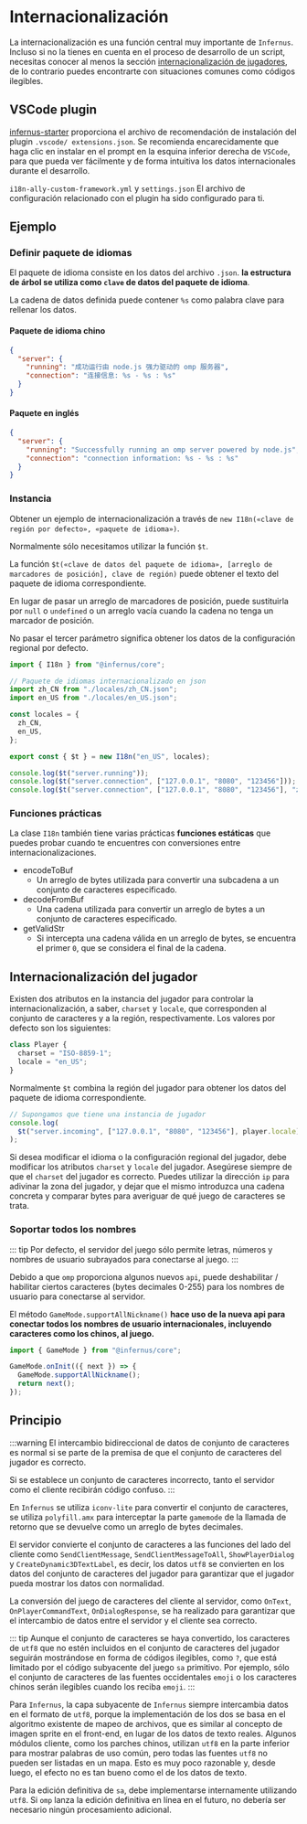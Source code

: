 # Internacionalización

La internacionalización es una función central muy importante de `Infernus`. Incluso si no la tienes en cuenta en el proceso de desarrollo de un script, necesitas conocer al menos la sección [internacionalización de jugadores](#player-internationalization), de lo contrario puedes encontrarte con situaciones comunes como códigos ilegibles.

## VSCode plugin

[infernus-starter](https://github.com/dockfries/infernus-starter) proporciona el archivo de recomendación de instalación del plugin `.vscode/ extensions.json`. Se recomienda encarecidamente que haga clic en instalar en el prompt en la esquina inferior derecha de `VSCode`, para que pueda ver fácilmente y de forma intuitiva los datos internacionales durante el desarrollo.

`i18n-ally-custom-framework.yml` y `settings.json` El archivo de configuración relacionado con el plugin ha sido configurado para ti.

## Ejemplo

### Definir paquete de idiomas

El paquete de idioma consiste en los datos del archivo `.json`. **la estructura de árbol se utiliza como `clave` de datos del paquete de idioma**.

La cadena de datos definida puede contener `%s` como palabra clave para rellenar los datos.

#### Paquete de idioma chino

```json
{
  "server": {
    "running": "成功运行由 node.js 强力驱动的 omp 服务器",
    "connection": "连接信息: %s - %s : %s"
  }
}
```

#### Paquete en inglés

```json
{
  "server": {
    "running": "Successfully running an omp server powered by node.js",
    "connection": "connection information: %s - %s : %s"
  }
}
```

### Instancia

Obtener un ejemplo de internacionalización a través de `new I18n(«clave de región por defecto», «paquete de idioma»)`.

Normalmente sólo necesitamos utilizar la función `$t`.

La función `$t(«clave de datos del paquete de idioma», [arreglo de marcadores de posición], clave de región)` puede obtener el texto del paquete de idioma correspondiente.

En lugar de pasar un arreglo de marcadores de posición, puede sustituirla por `null` o `undefined` o un arreglo vacía cuando la cadena no tenga un marcador de posición.

No pasar el tercer parámetro significa obtener los datos de la configuración regional por defecto.

```ts
import { I18n } from "@infernus/core";

// Paquete de idiomas internacionalizado en json
import zh_CN from "./locales/zh_CN.json";
import en_US from "./locales/en_US.json";

const locales = {
  zh_CN,
  en_US,
};

export const { $t } = new I18n("en_US", locales);

console.log($t("server.running"));
console.log($t("server.connection", ["127.0.0.1", "8080", "123456"]));
console.log($t("server.connection", ["127.0.0.1", "8080", "123456"], "zh_CN"));
```

### Funciones prácticas

La clase `I18n` también tiene varias prácticas **funciones estáticas** que puedes probar cuando te encuentres con conversiones entre internacionalizaciones.

- encodeToBuf
  - Un arreglo de bytes utilizada para convertir una subcadena a un conjunto de caracteres especificado.
- decodeFromBuf
  - Una cadena utilizada para convertir un arreglo de bytes a un conjunto de caracteres especificado.
- getValidStr
  - Si intercepta una cadena válida en un arreglo de bytes, se encuentra el primer `0`, que se considera el final de la cadena.

## Internacionalización del jugador

Existen dos atributos en la instancia del jugador para controlar la internacionalización, a saber, `charset` y `locale`, que corresponden al conjunto de caracteres y a la región, respectivamente. Los valores por defecto son los siguientes:
```ts
class Player {
  charset = "ISO-8859-1";
  locale = "en_US";
}
```

Normalmente `$t` combina la región del jugador para obtener los datos del paquete de idioma correspondiente.

```ts
// Supongamos que tiene una instancia de jugador
console.log(
  $t("server.incoming", ["127.0.0.1", "8080", "123456"], player.locale)
);
```

Si desea modificar el idioma o la configuración regional del jugador, debe modificar los atributos `charset` y `locale` del jugador. Asegúrese siempre de que el `charset` del jugador es correcto. Puedes utilizar la dirección `ip` para adivinar la zona del jugador, y dejar que el mismo introduzca una cadena concreta y comparar bytes para averiguar de qué juego de caracteres se trata.

### Soportar todos los nombres

::: tip
Por defecto, el servidor del juego sólo permite letras, números y nombres de usuario subrayados para conectarse al juego.
:::

Debido a que `omp` proporciona algunos nuevos `api`, puede deshabilitar / habilitar ciertos caracteres (bytes decimales 0-255) para los nombres de usuario para conectarse al servidor.

El método `GameMode.supportAllNickname()` **hace uso de la nueva api para conectar todos los nombres de usuario internacionales, incluyendo caracteres como los chinos, al juego.**

```ts
import { GameMode } from "@infernus/core";

GameMode.onInit(({ next }) => {
  GameMode.supportAllNickname();
  return next();
});
```

## Principio

:::warning
El intercambio bidireccional de datos de conjunto de caracteres es normal si se parte de la premisa de que el conjunto de caracteres del jugador es correcto.

Si se establece un conjunto de caracteres incorrecto, tanto el servidor como el cliente recibirán código confuso.
:::

En `Infernus` se utiliza `iconv-lite` para convertir el conjunto de caracteres, se utiliza `polyfill.amx` para interceptar la parte `gamemode` de la llamada de retorno que se devuelve como un arreglo de bytes decimales.

El servidor convierte el conjunto de caracteres a las funciones del lado del cliente como `SendClientMessage`, `SendClientMessageToAll`, `ShowPlayerDialog` y `CreateDynamic3DTextLabel`, es decir, los datos `utf8` se convierten en los datos del conjunto de caracteres del jugador para garantizar que el jugador pueda mostrar los datos con normalidad.

La conversión del juego de caracteres del cliente al servidor, como `OnText`, `OnPlayerCommandText`, `OnDialogResponse`, se ha realizado para garantizar que el intercambio de datos entre el servidor y el cliente sea correcto.

::: tip
Aunque el conjunto de caracteres se haya convertido, los caracteres de `utf8` que no estén incluidos en el conjunto de caracteres del jugador seguirán mostrándose en forma de códigos ilegibles, como `?`, que está limitado por el código subyacente del juego `sa` primitivo. Por ejemplo, sólo el conjunto de caracteres de las fuentes occidentales `emoji` o los caracteres chinos serán ilegibles cuando los reciba `emoji`.
:::

Para `Infernus`, la capa subyacente de `Infernus` siempre intercambia datos en el formato de `utf8`, porque la implementación de los dos se basa en el algoritmo existente de mapeo de archivos, que es similar al concepto de imagen sprite en el front-end, en lugar de los datos de texto reales. Algunos módulos cliente, como los parches chinos, utilizan `utf8` en la parte inferior para mostrar palabras de uso común, pero todas las fuentes `utf8` no pueden ser listadas en un mapa. Esto es muy poco razonable y, desde luego, el efecto no es tan bueno como el de los datos de texto.

Para la edición definitiva de `sa`, debe implementarse internamente utilizando `utf8`. Si `omp` lanza la edición definitiva en línea en el futuro, no debería ser necesario ningún procesamiento adicional.
